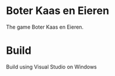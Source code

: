 # Boter Kaas en Eieren

The game Boter Kaas en Eieren. 

# Build

Build using Visual Studio on Windows
